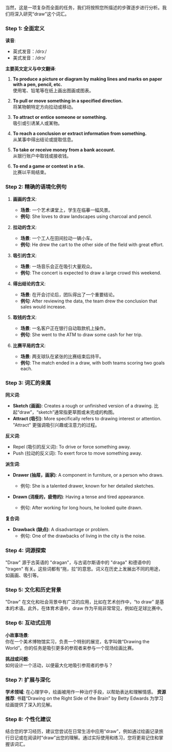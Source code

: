 当然，这是一项复杂而全面的任务，我们将按照您所描述的步骤逐步进行分析。我们将深入研究“draw”这个词汇。

### Step 1: 全面定义

**读音**:  
- 英式发音：/drɔː/  
- 美式发音：/drɔ/

**主要英文定义与中文翻译**:  
1. **To produce a picture or diagram by making lines and marks on paper with a pen, pencil, etc.**  
   使用笔、铅笔等在纸上画出图画或图表。
   
2. **To pull or move something in a specified direction.**  
   将某物朝特定方向拉动或移动。
   
3. **To attract or entice someone or something.**  
   吸引或引诱某人或某物。
   
4. **To reach a conclusion or extract information from something.**  
   从某事中得出结论或提取信息。
   
5. **To take or receive money from a bank account.**  
   从银行账户中取钱或接收钱。
   
6. **To end a game or contest in a tie.**  
   比赛以平局结束。

### Step 2: 精确的语境化例句

1. **画画的含义**:
   - **场景**: 一个艺术课堂上，学生在临摹一幅风景。
   - **例句**: She loves to draw landscapes using charcoal and pencil.
   
2. **拉动的含义**:
   - **场景**: 一个工人在田间拉动一辆小车。
   - **例句**: He drew the cart to the other side of the field with great effort.

3. **吸引的含义**:
   - **场景**: 一场音乐会正在吸引大量观众。
   - **例句**: The concert is expected to draw a large crowd this weekend.

4. **得出结论的含义**:
   - **场景**: 在开会讨论后，团队得出了一个重要结论。
   - **例句**: After reviewing the data, the team drew the conclusion that sales would increase.

5. **取钱的含义**:
   - **场景**: 一名客户正在银行自动取款机上操作。
   - **例句**: She went to the ATM to draw some cash for her trip.

6. **比赛平局的含义**:
   - **场景**: 两支球队在紧张的比赛结束后持平。
   - **例句**: The match ended in a draw, with both teams scoring two goals each.

### Step 3: 词汇的亲属

**同义词**:  
- **Sketch (画画)**: Creates a rough or unfinished version of a drawing. 比起“draw”，“sketch”通常指更草图或未完成的构图。
- **Attract (吸引)**: More specifically refers to drawing interest or attention. "Attract" 更强调吸引兴趣或注意力的过程。

**反义词**:  
- Repel (吸引的反义词): To drive or force something away.
- Push (拉动的反义词): To exert force to move something away.

**派生词**:  
- **Drawer (抽屉，画家)**: A component in furniture, or a person who draws.
  - 例句: She is a talented drawer, known for her detailed sketches.
  
- **Drawn (消瘦的，疲倦的)**: Having a tense and tired appearance.
  - 例句: After working for long hours, he looked quite drawn.

**复合词**:  
- **Drawback (缺点)**: A disadvantage or problem.
  - 例句: One of the drawbacks of living in the city is the noise.

### Step 4: 词源探索

"Draw" 源于古英语的 "dragan"，与古诺尔斯语中的 "draga" 和德语中的 "tragen" 有关。这些词都有“拖，拉”的意思。词义在历史上发展出不同的用途，如画画、吸引等。

### Step 5: 文化和历史背景

"Draw" 在文化和社会背景中有广泛的应用，比如在艺术创作中，“to draw” 是基本的术语。此外，在体育术语中，draw 作为平局非常常见，例如在足球比赛中。

### Step 6: 互动式应用

**小故事场景**:  
你在一个美术博物馆实习，负责一个特别的展览，名字叫做“Drawing the World”。你的任务是吸引更多的参观者来参与一个现场绘画比赛。

**挑战或问题**:  
如何设计一个活动，以便最大化地吸引参观者的参与？

### Step 7: 扩展与深化

**学术领域**: 在心理学中，绘画被用作一种治疗手段，以帮助表达和理解情感。
**资源推荐**: 书籍“Drawing on the Right Side of the Brain” by Betty Edwards 为学习绘画提供了深入的见解。

### Step 8: 个性化建议

结合您的学习经历，建议您尝试在日常生活中应用“draw”，例如通过绘画记录旅行日记或在阅读时“draw”出您的理解。通过实际使用和练习，您将更易记住和掌握该词汇。